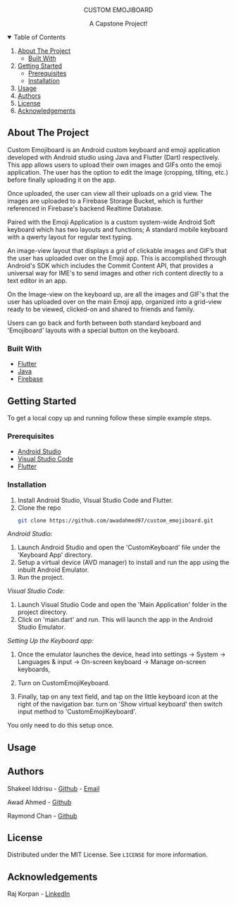 <br />
<p
  
  <h1 align="center">CUSTOM EMOJIBOARD</h1>

  <p align="center">
    A  Capstone Project!
    <br />

  </p>
</p>


<!-- TABLE OF CONTENTS -->
<details open="open">
  <summary>Table of Contents</summary>
  <ol>
    <li>
      <a href="#about-the-project">About The Project</a>
      <ul>
        <li><a href="#built-with">Built With</a></li>
      </ul>
    </li>
    <li>
      <a href="#getting-started">Getting Started</a>
      <ul>
        <li><a href="#prerequisites">Prerequisites</a></li>
        <li><a href="#installation">Installation</a></li>
      </ul>
    </li>
    <li><a href="#usage">Usage</a></li>
    <li><a href="#Authors">Authors</a></li>
    <li><a href="#license">License</a></li>
    <li><a href="#acknowledgements">Acknowledgements</a></li>
  </ol>
</details>






<!-- ABOUT THE PROJECT -->
## About The Project



Custom Emojiboard is an Android custom keyboard and emoji application developed with Android studio using Java and Flutter (Dart) respectively. This app allows users to upload their own images and GIFs onto the emoji application. The user has the option to edit the image (cropping, tilting, etc.) before finally uploading it on the app.

Once uploaded, the user can view all their uploads on a grid view. The images are uploaded to a Firebase Storage Bucket, which is further referenced in Firebase's backend Realtime Database.

Paired with the Emoji Application is a custom system-wide Android Soft keyboard which has two layouts and functions; 
A standard mobile keyboard with a qwerty layout for regular text typing.

An image-view layout that displays a grid of clickable images and GIF’s that the user has uploaded over on the Emoji app. This is accomplished through Android's SDK which includes the Commit Content API, that provides a universal way for IME's to send images and other rich content directly to a text editor in an app.

On the Image-view on the keyboard up, are all the images and GIF's that the user has uploaded over on the main Emoji app, organized into a grid-view ready to be viewed, clicked-on and shared to friends and family.

Users can go back and forth between both standard keyboard and 'Emojiboard' layouts with a special button on the keyboard.

### Built With

* [Flutter](https://flutter.dev/)
* [Java](https://www.java.com/en/)
* [Firebase](https://firebase.google.com/)






<!-- GETTING STARTED -->
## Getting Started

To get a local copy up and running follow these simple example steps.

### Prerequisites

* [Android Studio](https://developer.android.com/studio/install)
* [Visual Studio Code](https://code.visualstudio.com/download)
* [Flutter](https://flutter.dev/docs/development/tools/vs-code)

### Installation

1. Install Android Studio, Visual Studio Code and Flutter.
2. Clone the repo
	```sh
    git clone https://github.com/awadahmed97/custom_emojiboard.git
   ```

*Android Studio:*
1. Launch Android Studio and open the 'CustomKeyboard'  file under the 'Keyboard App' directory.
2. Setup a virtual device (AVD manager) to install and run the app using the inbuilt Android Emulator.
3. Run the project.


*Visual Studio Code:*
1. Launch Visual Studio Code and open the 'Main Application' folder in the project directory.
2. Click on 'main.dart' and run. This will launch the app in the Android Studio Emulator.



*Setting Up the Keyboard app:*
1. Once the emulator launches the device, head into 
settings -> System -> Languages & input -> On-screen keyboard -> Manage on-screen keyboards,

2. Turn on CustomEmojiKeyboard.

3. Finally, tap on any text field, and tap on the little keyboard icon at the right of the navigation bar. turn on 'Show virtual keyboard' then switch input method to 'CustomEmojiKeyboard'.
 
You only need to do this setup once.




<!-- USAGE EXAMPLES -->
## Usage

<!-- INSERT IMAGES AND SNAPSHOTS-->




<!-- CONTRIBUTING -->
## Authors

Shakeel Iddrisu - [Github](https://github.com/shakeel30) - [Email](shakeelidds@gmail.com)

Awad Ahmed - [Github](https://github.com/awadahmed97)

Raymond Chan - [Github](https://github.com/ray12125)






<!-- LICENSE -->
## License

Distributed under the MIT License. See `LICENSE` for more information.





<!-- ACKNOWLEDGEMENTS -->
## Acknowledgements
Raj Korpan - [LinkedIn](https://www.linkedin.com/in/rajkorpan)

```
